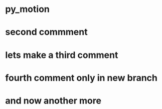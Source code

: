 # py_motion
# second commment
# lets make a third comment
# fourth comment only in new branch
# and now another more